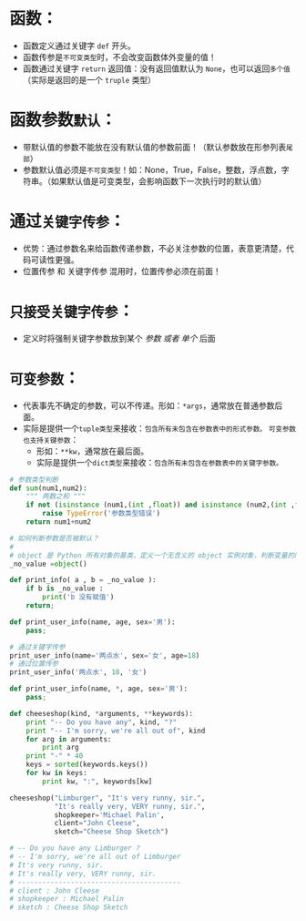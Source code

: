 
# 函数：
- 函数定义通过关键字 `def` 开头。
- 函数传参是`不可变类型`时，不会改变函数体外变量的值！
- 函数通过关键字 `return` 返回值：没有返回值默认为 `None`，也可以返回`多个值`（实际是返回的是一个 `truple` 类型）

# 函数参数`默认`：
- 带默认值的参数不能放在没有默认值的参数前面！（默认参数放在形参列表`尾部`）
- 参数默认值必须是`不可变类型`！如：None，True，False，整数，浮点数，字符串。（如果默认值是可变类型，会影响函数下一次执行时的默认值）

# 通过`关键字传参`：
- 优势：通过参数名来给函数传递参数，不必关注参数的位置，表意更清楚，代码可读性更强。
- 位置传参 和 关键字传参 混用时，位置传参必须在前面！

# `只接受关键字传参`：
- 定义时将强制关键字参数放到某个 *参数 或者 单个* 后面

# `可变参数`：
- 代表事先不确定的参数，可以不传递。形如：`*args`，通常放在普通参数后面。
- 实际是提供一个`tuple类型`来接收：`包含所有未包含在参数表中的形式参数。`
    `可变参数也支持关键参数`：
    - 形如：`**kw`，通常放在最后面。
    - 实际是提供一个`dict类型`来接收：`包含所有未包含在参数表中的关键字参数。`

```py
# 参数类型判断
def sum(num1,num2):
    """ 两数之和 """
    if not (isinstance (num1,(int ,float)) and isinstance (num2,(int ,float))):
        raise TypeError('参数类型错误')
    return num1+num2
```

```py
# 如何判断参数是否被默认？
# 
# object 是 Python 所有对象的基类，定义一个无含义的 object 实例对象，判断变量的同一性。
_no_value =object()

def print_info( a , b = _no_value ):
    if b is _no_value :
        print('b 没有赋值')
    return;
```

```py
def print_user_info(name, age, sex='男'):
    pass;

# 通过关键字传参
print_user_info(name='两点水', sex='女', age=18)
# 通过位置传参
print_user_info('两点水', 18, '女')
```

```py
def print_user_info(name, *, age, sex='男'):
    pass;
```

```py
def cheeseshop(kind, *arguments, **keywords):
    print "-- Do you have any", kind, "?"
    print "-- I'm sorry, we're all out of", kind
    for arg in arguments:
        print arg
    print "-" * 40
    keys = sorted(keywords.keys())
    for kw in keys:
        print kw, ":", keywords[kw]

cheeseshop("Limburger", "It's very runny, sir.",
           "It's really very, VERY runny, sir.",
           shopkeeper='Michael Palin',
           client="John Cleese",
           sketch="Cheese Shop Sketch")

# -- Do you have any Limburger ?
# -- I'm sorry, we're all out of Limburger
# It's very runny, sir.
# It's really very, VERY runny, sir.
# ----------------------------------------
# client : John Cleese
# shopkeeper : Michael Palin
# sketch : Cheese Shop Sketch           
```
